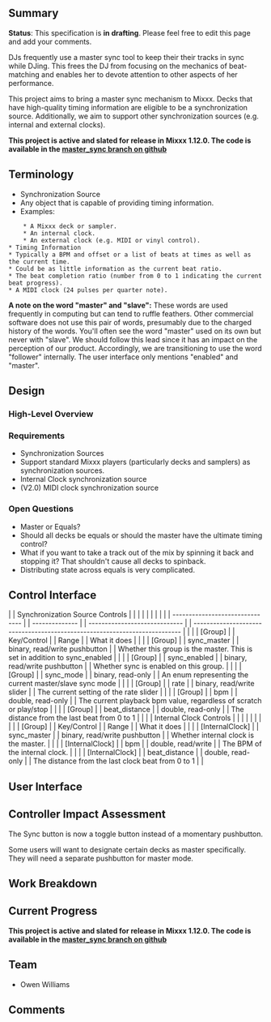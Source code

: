 ## Summary

**Status**: This specification is **in drafting**. Please feel free to
edit this page and add your comments.

DJs frequently use a master sync tool to keep their their tracks in sync
while DJing. This frees the DJ from focusing on the mechanics of
beat-matching and enables her to devote attention to other aspects of
her performance.

This project aims to bring a master sync mechanism to Mixxx. Decks that
have high-quality timing information are eligible to be a
synchronization source. Additionally, we aim to support other
synchronization sources (e.g. internal and external clocks).

**This project is active and slated for release in Mixxx 1.12.0. The
code is available in the [master\_sync branch on
github](https://github.com/mixxxdj/mixxx/tree/master_sync)**

## Terminology

  - Synchronization Source
  - Any object that is capable of providing timing information.
  - Examples:

<!-- end list -->

``` 
    * A Mixxx deck or sampler.
    * An internal clock.
    * An external clock (e.g. MIDI or vinyl control).
* Timing Information
* Typically a BPM and offset or a list of beats at times as well as the current time. 
* Could be as little information as the current beat ratio. 
* The beat completion ratio (number from 0 to 1 indicating the current beat progress).
* A MIDI clock (24 pulses per quarter note).
```

**A note on the word "master" and "slave":** These words are used
frequently in computing but can tend to ruffle feathers. Other
commercial software does not use this pair of words, presumably due to
the charged history of the words. You'll often see the word "master"
used on its own but never with "slave". We should follow this lead since
it has an impact on the perception of our product. Accordingly, we are
transitioning to use the word "follower" internally. The user interface
only mentions "enabled" and "master".

## Design

### High-Level Overview

### Requirements

  - Synchronization Sources
  - Support standard Mixxx players (particularly decks and samplers) as
    synchronization sources.
  - Internal Clock synchronization source
  - (V2.0) MIDI clock synchronization source

### Open Questions

  - Master or Equals?
  - Should all decks be equals or should the master have the ultimate
    timing control?
  - What if you want to take a track out of the mix by spinning it back
    and stopping it? That shouldn't cause all decks to spinback. 
  - Distributing state across equals is very complicated.

## Control Interface

|  | Synchronization Source Controls |  |                |  |                               |  |                                                                            |  |
|  | ------------------------------- |  | -------------- |  | ----------------------------- |  | -------------------------------------------------------------------------- |  |
|  | \[Group\]                       |  | Key/Control    |  | Range                         |  | What it does                                                               |  |
|  | \[Group\]                       |  | sync\_master   |  | binary, read/write pushbutton |  | Whether this group is the master. This is set in addition to sync\_enabled |  |
|  | \[Group\]                       |  | sync\_enabled  |  | binary, read/write pushbutton |  | Whether sync is enabled on this group.                                     |  |
|  | \[Group\]                       |  | sync\_mode     |  | binary, read-only             |  | An enum representing the current master/slave sync mode                    |  |
|  | \[Group\]                       |  | rate           |  | binary, read/write slider     |  | The current setting of the rate slider                                     |  |
|  | \[Group\]                       |  | bpm            |  | double, read-only             |  | The current playback bpm value, regardless of scratch or play/stop         |  |
|  | \[Group\]                       |  | beat\_distance |  | double, read-only             |  | The distance from the last beat from 0 to 1                                |  |
|  | Internal Clock Controls         |  |                |  |                               |  |                                                                            |  |
|  | \[Group\]                       |  | Key/Control    |  | Range                         |  | What it does                                                               |  |
|  | \[InternalClock\]               |  | sync\_master   |  | binary, read/write pushbutton |  | Whether internal clock is the master.                                      |  |
|  | \[InternalClock\]               |  | bpm            |  | double, read/write            |  | The BPM of the internal clock.                                             |  |
|  | \[InternalClock\]               |  | beat\_distance |  | double, read-only             |  | The distance from the last clock beat from 0 to 1                          |  |

## User Interface

## Controller Impact Assessment

The Sync button is now a toggle button instead of a momentary
pushbutton.

Some users will want to designate certain decks as master specifically.
They will need a separate pushbutton for master mode.

## Work Breakdown

## Current Progress

**This project is active and slated for release in Mixxx 1.12.0. The
code is available in the [master\_sync branch on
github](https://github.com/mixxxdj/mixxx/tree/master_sync)**

## Team

  - Owen Williams

## Comments
